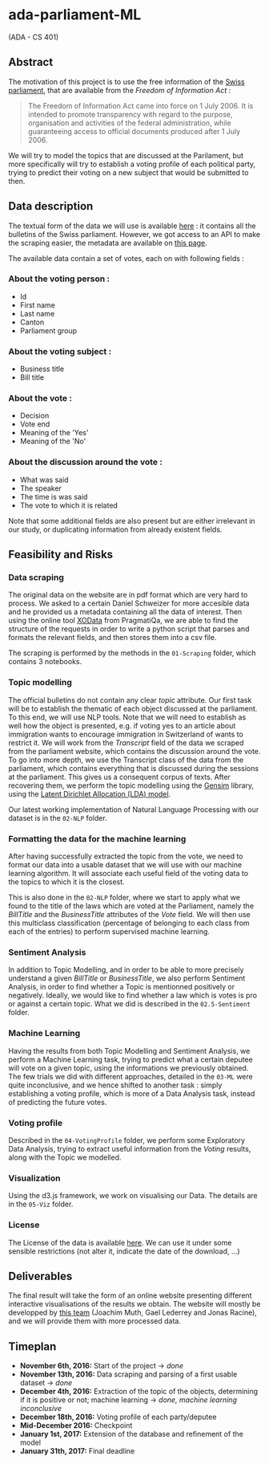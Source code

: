 # ada-parliament-ML
(ADA - CS 401)

## Abstract
The motivation of this project is to use the free information of the [Swiss parliament](https://www.parlament.ch/en/services/freedom-of-information-act), that are available from the *Freedom of Information Act* :

> The Freedom of Information Act came into force on 1 July 2006. It is intended to promote transparency with regard to the 
> purpose, organisation and activities of the federal administration, while guaranteeing access to official documents produced 
> after 1 July 2006. 

We will try to model the topics that are discussed at the Parilament, but more specifically will try to establish a voting profile of each political party, trying to predict their voting on a new subject that would be submitted to then.

## Data description
The textual form of the data we will use is available [here](https://www.parlament.ch/en/ratsbetrieb/suche-amtliches-bulletin) : it contains all the bulletins of the Swiss parliament. However, we got access to an API to make the scraping easier, the metadata are available on [this page](https://ws.parlament.ch/odata.svc/$metadata).

The available data contain a set of votes, each on with following fields :
### About the voting person :
- Id
- First name
- Last name
- Canton
- Parliament group

### About the voting subject :
- Business title
- Bill title

### About the vote :
- Decision
- Vote end
- Meaning of the 'Yes'
- Meaning of the 'No'

### About the discussion around the vote :
- What was said
- The speaker
- The time is was said
- The vote to which it is related

Note that some additional fields are also present but are either irrelevant in our study, or duplicating information from already existent fields.

## Feasibility and Risks
### Data scraping
The original data on the website are in pdf format which are very hard to process. We asked to a certain Daniel Schweizer for more accesible data and he provided us a metadata containing all the data of interest. Then using the online tool [XOData](http://pragmatiqa.com/xodata/#) from PragmatiQa, we are able to find the structure of the requests in order to write a python script that parses and formats the relevant fields, and then stores them into a csv file.

The scraping is performed by the methods in the `01-Scraping` folder, which contains 3 notebooks.

### Topic modelling 
The official bulletins do not contain any clear *topic* attribute. Our first task will be to establish the thematic of each object discussed at the parliament. To this end, we will use NLP tools. Note that we will need to establish as well how the object is presented, e.g. if voting yes to an article about immigration wants to encourage immigration in Switzerland of wants to restrict it. We will work from the *Transcript* field of the data we scraped from the parliament website, which contains the discussion around the vote.
To go into more depth, we use the Transcript class of the data from the parliament, which contains everything that is discussed during the sessions at the parliament. This gives us a consequent corpus of texts. After recovering them, we perform the topic modelling using the [Gensim](https://radimrehurek.com/gensim/index.html) library, using the [Latent Dirichlet Allocation (LDA) model](https://en.wikipedia.org/wiki/Latent_Dirichlet_allocation).

Our latest working implementation of Natural Language Processing with our dataset is in the `02-NLP` folder.
### Formatting the data for the machine learning 
After having successfully extracted the topic from the vote, we need to format our data into a usable dataset that we will use with our machine learning algorithm. It will associate each useful field of the voting data to the topics to which it is the closest. 

This is also done in the `02-NLP` folder, where we start to apply what we found to the title of the laws which are voted at the Parliament, namely the *BillTitle* and the *BusinessTitle* attributes of the *Vote* field. We will then use this multiclass classification (percentage of belonging to each class from each of the entries) to perform supervised machine learning.

### Sentiment Analysis

In addition to Topic Modelling, and in order to be able to more precisely understand a given *BillTitle* or *BusinessTitle*, we also perform Sentiment Analysis, in order to find whether a Topic is mentionned positively or negatively. Ideally, we would like to find whether a law which is votes is pro or against a certain topic. What we did is described in the `02.5-Sentiment` folder. 

### Machine Learning
Having the results from both Topic Modelling and Sentiment Analysis, we perform a Machine Learning task, trying to predict what a certain deputee will vote on a given topic, using the informations we previously obtained. The few trials we did with different approaches, detailed in the `03-ML` were quite inconclusive, and we hence shifted to another task : simply establishing a voting profile, which is more of a Data Analysis task, instead of predicting the future votes.

### Voting profile
Described in the `04-VotingProfile` folder, we perform some Exploratory Data Analysis, trying to extract useful information from the *Voting* results, along with the Topic we modelled.

### Visualization
Using the d3.js framework, we work on visualising our Data. The details are in the `05-Viz` folder.

### License
The License of the data is available [here](https://www.parlament.ch/en/services/open-data-webservices). We can use it under some sensible restrictions (not alter it, indicate the date of the download, ...)
## Deliverables
The final result will take the form of an online website presenting different interactive visualisations of the results we obtain. The website will mostly be developped by [this team](https://github.com/jmuth/parliament-viz.ch) (Joachim Muth, Gael Lederrey and Jonas Racine), and we will provide them with more processed data. 
## Timeplan
- **November 6th, 2016:** Start of the project -> *done*
- **November 13th, 2016:** Data scraping and parsing of a first usable dataset -> *done*
- **December 4th, 2016:** Extraction of the topic of the objects, determining if it is positive or not; machine learning -> *done, machine learning inconclusive*
- **December 18th, 2016:** Voting profile of each party/deputee 
- **Mid-December 2016:** Checkpoint
- **January 1st, 2017:** Extension of the database and refinement of the model
- **January 31th, 2017:** Final deadline
